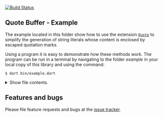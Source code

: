 [![Build Status](https://travis-ci.com/simphotonics/quote_buffer.svg?branch=master)](https://travis-ci.com/simphotonics/quote_buffer)

## Quote Buffer - Example

The example located in this folder show how to use the extension [`Quote`][Quote] to simplify the
generation of string literals whose content is enclosed by escaped quotation marks.

Using a program it is easy to demonstrate how these methods work.
The program can be run in a terminal by navigating to the
folder *example* in your local copy of this library and using the command:
```Shell
$ dart bin/example.dart
```

<details> <summary> Show file contents.</summary>

```Dart
import 'package:quote_buffer/quote_buffer.dart';

/// Ansi color modifier: Reset to default.
const String RESET = '\u001B[0m';

/// Ansi color modifier.
const String BLUE = '\u001B[94m';

/// Ansi color modifier.
const String GREEN = '\u001B[1;32m';

String blue(String input) => BLUE + input + RESET;
String green(String input) => GREEN + input + RESET;

/// To run this program in a terminal navigate to the
/// root directory of the package `quote_buffer`and use:
/// ```Console
/// $ dart -enable-experiment=non-nullabe example/bin/example.dart
/// ```
/// followed by enter.
void main(List<String> args) {
  final strings = <String>['one', 'two', 'three', 'four'];
  strings.addAll(args);

  final buffer = StringBuffer();

  print(green('QuoteBuffer Extension - Example'));

  // Adds:'\'1\'' (Note: Objects are first converted to strings.)
  print('// Adding quotation marks.');
  print(blue('buffer.writeQ(29);'));
  buffer.writeQ(29);
  print(buffer.toString());
  buffer.clear();

  // Adds:'\'name\'\n'
  print('// Adding double quotation marks and newline.');
  print(blue('buffer.writelnQ'
      '(\'name\', delimiter: QuotationMark.DOUBLE);'));
  buffer.writelnQ('name', delimiter: QuotationMark.DOUBLE);
  print(buffer.toString());
  buffer.clear();

  // Prints:
  // 'one', 'two', 'three', 'four'
  print('// Adding separator and quotation marks.');
  buffer.writeAllQ(strings);
  print(blue('buffer.writeAllQ'
      '([\'one\',\'two\',\'three\',\'four\'], separator: \', \');'));
  print(buffer.toString());
  buffer.clear();

  print('// Adding separator1, quotation marks, newline.');
  print(blue(
    'buffer.writelnAllQ('
    '[\'one\',\'two\',\'three\',\'four\'], separator1: \'#\', separator2: \',\');',
  ));
  buffer.writelnAllQ(
    strings,
    separator1: '#',
    separator2: ',',
    delimiter: QuotationMark.DOUBLE,
  );
  print(buffer.toString());
}
```
</details>

## Features and bugs

Please file feature requests and bugs at the [issue tracker].

[issue tracker]: https://github.com/simphotonics/quote_buffer/issues
[Quote]: https://pub.dev/documentation/quote_buffer/latest/quote_buffer/Quote.html
